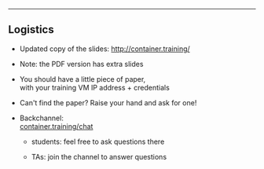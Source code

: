 ---

## Logistics

- Updated copy of the slides: http://container.training/

- Note: the PDF version has extra slides

- You should have a little piece of paper,
  <br/>with your training VM IP address + credentials

- Can't find the paper? Raise your hand and ask for one!

- Backchannel:
  <br/>[container.training/chat](http://container.training/chat/)

  - students: feel free to ask questions there

  - TAs: join the channel to answer questions

